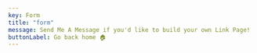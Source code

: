 ```yaml
---
key: Form
title: "form"
message: Send Me A Message if you'd like to build your own Link Page!
buttonLabel: Go back home 🏠
---
```


